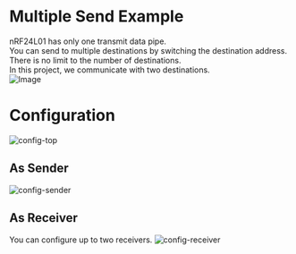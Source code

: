 # Multiple Send Example   
nRF24L01 has only one transmit data pipe.   
You can send to multiple destinations by switching the destination address.   
There is no limit to the number of destinations.   
In this project, we communicate with two destinations.   
![Image](https://github.com/user-attachments/assets/c64799ec-2f15-41f4-8b48-ed0859bf7b53)

# Configuration
![config-top](https://user-images.githubusercontent.com/6020549/154790249-b1f28d18-7c60-4a55-b262-5d821adbbfc3.jpg)

## As Sender
![config-sender](https://github.com/user-attachments/assets/e947b5ad-76b3-485a-bd58-69d7e0d4af81)

## As Receiver
You can configure up to two receivers.
![config-receiver](https://github.com/user-attachments/assets/2079530b-deca-4043-a268-c44836177a6d)



